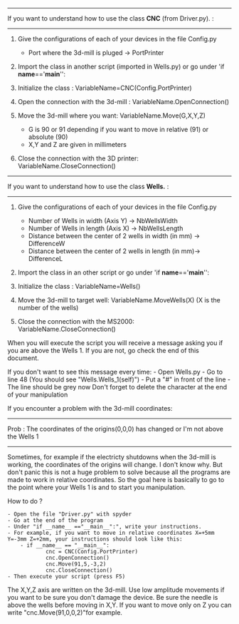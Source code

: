 -------------------------------------------------------------------------

If you want to understand how to use the class **CNC** (from Driver.py). :

-------------------------------------------------------------------------

1. Give the configurations of each of your devices in the file Config.py
	- Port where the 3d-mill is pluged → PortPrinter
	
2. Import the class in another script (imported in Wells.py) or go under 'if __name__=='__main__'':
	
3. Initialize the class :
	VariableName=CNC(Config.PortPrinter)
	
4. Open the connection with the 3d-mill :
	VariableName.OpenConnection()
	
5. Move the 3d-mill where you want:
	VariableName.Move(G,X,Y,Z)
	- G is 90 or 91 depending if you want to move in relative (91) or absolute (90)
	- X,Y and Z are given in millimeters

6. Close the connection with the 3D printer:
	VariableName.CloseConnection()
	
--------------------------------------------------------------------------

If you want to understand how to use the class **Wells.** :

--------------------------------------------------------------------------

1. Give the configurations of each of your devices in the file Config.py
	- Number of Wells in width (Axis Y) → NbWellsWidth
	- Number of Wells in length (Axis X) → NbWellsLength
	- Distance between the center of 2 wells in width (in mm) → DifferenceW
	- Distance between the center of 2 wells in length (in mm)→ DifferenceL
	
2. Import the class in an other script or go under 'if __name__=='__main__'':
	
3. Initialize the class :
	VariableName=Wells()

4. Move the 3d-mill to target well:
	VariableName.MoveWells(X) (X is the number of the wells)

5. Close the connection with the MS2000:
	VariableName.CloseConnection()
	

When you will execute the script you will receive a message asking you if you are above the Wells 1.
If you are not, go check the end of this document.

If you don't want to see this message every time:
	- Open Wells.py
	- Go to line 48 (You should see "Wells.Wells_1(self)")
	- Put a "#" in front of the line
	- The line should be grey now
Don't forget to delete the character at the end of your manipulation 

If you encounter a problem with the 3d-mill coordinates:

----------------------------------------------------------------------

Prob : The coordinates of the origins(0,0,0) has changed or I'm not above the Wells 1

---------------------------------------------------------------------

Sometimes, for example if the electricty shutdowns when the 3d-mill is working, the coordinates of the origins will change.
I don't know why. But don't panic this is not a huge problem to solve because all the programs are made to work in relative 
coordinates. So the goal here is basically to go to the point where your Wells 1 is and to start you manipulation.

How to do ?

	- Open the file "Driver.py" with spyder 
	- Go at the end of the program
	- Under "if __name__ =="__main__":", write your instructions.
	- For example, if you want to move in relative coordinates X=+5mm Y=-3mm Z=+2mm, your instructions should look like this:
		- if __name__ == "__main__":
    			cnc = CNC(Config.PortPrinter)
    			cnc.OpenConnection()
    			cnc.Move(91,5,-3,2)
    			cnc.CloseConnection()
	- Then execute your script (press F5)
	
The X,Y,Z axis are written on the 3d-mill.
Use low amplitude movements if you want to be sure you don't damage the device.
Be sure the needle is above the wells before moving in X,Y.
If you want to move only on Z you can write "cnc.Move(91,0,0,2)"for example.
